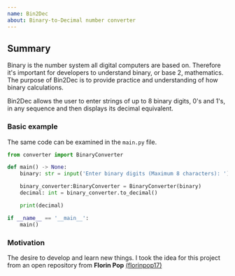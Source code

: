 ```yaml
---
name: Bin2Dec
about: Binary-to-Decimal number converter
---
```


## Summary
Binary is the number system all digital computers are based on. Therefore it's important for developers to understand binary, or base 2, mathematics. The purpose of Bin2Dec is to provide practice and understanding of how binary calculations.

Bin2Dec allows the user to enter strings of up to 8 binary digits, 0's and 1's, in any sequence and then displays its decimal equivalent.

### Basic example
The same code can be examined in the `main.py` file.

```python
from converter import BinaryConverter

def main() -> None:
    binary: str = input('Enter binary digits (Maximum 8 characters): ')

    binary_converter:BinaryConverter = BinaryConverter(binary)
    decimal: int = binary_converter.to_decimal()

    print(decimal)

if __name__ == '__main__':
    main()
```

### Motivation
The desire to develop and learn new things. I took the idea for this project from an open repository from **Florin Pop** [(florinpop17)](https://github.com/florinpop17/app-ideas/blob/master/Projects/1-Beginner/Bin2Dec-App.md)